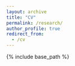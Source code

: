 ```yaml
---
layout: archive
title: "CV"
permalink: /research/
author_profile: true
redirect_from:
  - /cv
---
```


{% include base_path %}

